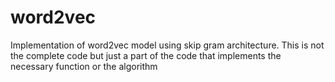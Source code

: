 # word2vec

Implementation of word2vec model using skip gram architecture.
This is not the complete code but just a part of the code that implements the necessary function or the algorithm
